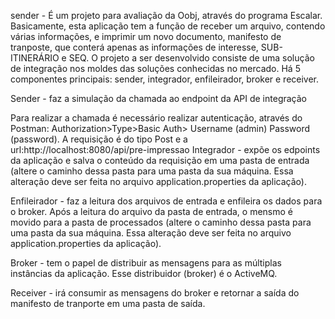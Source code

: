 sender - É um projeto para avaliação da Oobj, através do programa Escalar. Basicamente, esta aplicação tem a função de receber um arquivo, contendo várias informações, e imprimir um novo documento, manifesto de tranposte, que conterá apenas as informações de interesse, SUB-ITINERÁRIO e SEQ.
O projeto a ser desenvolvido consiste de uma solução de integração nos moldes das soluções conhecidas no mercado. Há 5 componentes principais: sender, integrador, enfileirador, broker e receiver.

Sender - faz a simulação da chamada ao endpoint da API de integração

Para realizar a chamada é necessário realizar autenticação, através do Postman: Authorization>Type>Basic Auth> Username (admin) Password (password).
A requisição é do tipo Post e a url:http://localhost:8080/api/pre-impressao
Integrador - expõe os edpoints da aplicação e salva o conteúdo da requisição em uma pasta de entrada (altere o caminho dessa pasta para uma pasta da sua máquina. Essa alteração deve ser feita no arquivo application.properties da aplicação).

Enfileirador - faz a leitura dos arquivos de entrada e enfileira os dados para o broker. Após a leitura do arquivo da pasta de entrada, o mensmo é movido para a pasta de processados (altere o caminho dessa pasta para uma pasta da sua máquina. Essa alteração deve ser feita no arquivo application.properties da aplicação).

Broker - tem o papel de distribuir as mensagens para as múltiplas instâncias da aplicação. Esse distribuidor (broker) é o ActiveMQ.

Receiver - irá consumir as mensagens do broker e retornar a saída do manifesto de tranporte em uma pasta de saída.
